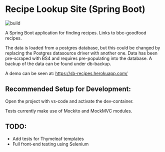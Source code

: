 # Recipe Lookup Site (Spring Boot)
![build](https://github.com/mushipeas/sb-recipes/actions/workflows/maven.yml/badge.svg)

A Spring Boot application for finding recipes. Links to bbc-goodfood recipes.

The data is loaded from a postgres database, but this could be changed by replacing the Postgres datasource driver with another one.
Data has been pre-scraped with BS4 and requires pre-populating into the database. A backup of the data can be found under db-backup. 

A demo can be seen at:
https://sb-recipes.herokuapp.com/


## Recommended Setup for Development:

Open the project with vs-code and activate the dev-container.

Tests currently make use of Mockito and MockMVC modules.

## TODO:

- Add tests for Thymeleaf templates
- Full front-end testing using Selenium
